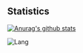 ## Statistics
[![Anurag's github stats](https://github-readme-stats.vercel.app/api?username=Ruth-Seven&theme=merko&show_icons=true&repo=github-readme-stats)](https://github.com/Ruth-Seven/github-readme-stats)

![Lang](https://github-readme-stats.vercel.app/api/top-langs/?username=Ruth-Seven&hide=ipynb,html&layout=compact)

